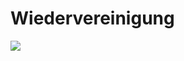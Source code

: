 # Wiedervereinigung

![](https://github.com/lzk228/lzk228/tree/master/deutschkurs/Wiedervereinigung/wann.jpg?raw=true)
